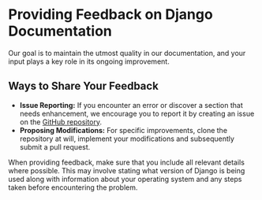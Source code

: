 # Providing Feedback on Django Documentation

Our goal is to maintain the utmost quality in our documentation, and your input plays a key role in its ongoing improvement.

## Ways to Share Your Feedback 

- **Issue Reporting:** If you encounter an error or discover a section that needs enhancement, we encourage you to report it by creating an issue on the [GitHub repository](https://github.com/Maddesea/django/issues).
- **Proposing Modifications:** For specific improvements, clone the repository at will, implement your modifications and subsequently submit a pull request. 

When providing feedback, make sure that you include all relevant details where possible. This may involve stating what version of Django is being used along with information about your operating system and any steps taken before encountering the problem.
